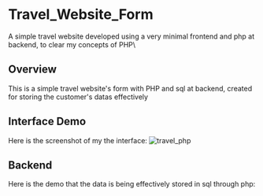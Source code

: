 # Travel_Website_Form
A simple travel website developed using a very minimal frontend and php at backend, to clear my concepts of PHP\

## Overview
This is a simple travel website's form with PHP and sql at backend, created for storing the customer's datas effectively

## Interface Demo
Here is the screenshot of my the interface: ![travel_php](https://github.com/sharmilidas33/Travel_Website_Form/assets/128738858/4f672560-0454-4809-9829-fd6addb96831)

## Backend
Here is the demo that the data is being effectively stored in sql through php: 




